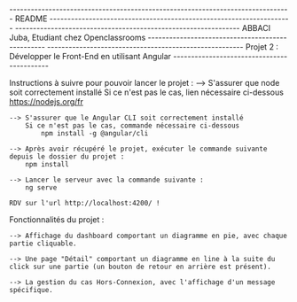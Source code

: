
------------------------------------------------------------------------------- README --------------------------------------------------------------------
--------------------------------------------------------------- ABBACI Juba, Etudiant chez Openclassrooms -------------------------------------------------
------------------------------------------------------- Projet 2 : Développer le Front-End en utilisant Angular -------------------------------------------

Instructions à suivre pour pouvoir lancer le projet :
	--> S'assurer que node soit correctement installé
		Si ce n'est pas le cas, lien nécessaire ci-dessous
			https://nodejs.org/fr

	--> S'assurer que le Angular CLI soit correctement installé
		Si ce n'est pas le cas, commande nécessaire ci-dessous
			npm install -g @angular/cli
		
	--> Après avoir récupéré le projet, exécuter le commande suivante depuis le dossier du projet :
		npm install
		
	--> Lancer le serveur avec la commande suivante :
		ng serve
		
	RDV sur l'url http://localhost:4200/ !
	
	

Fonctionnalités du projet :

	--> Affichage du dashboard comportant un diagramme en pie, avec chaque partie cliquable.

	--> Une page "Détail" comportant un diagramme en line à la suite du click sur une partie (un bouton de retour en arrière est présent).
 
	--> La gestion du cas Hors-Connexion, avec l'affichage d'un message spécifique.
